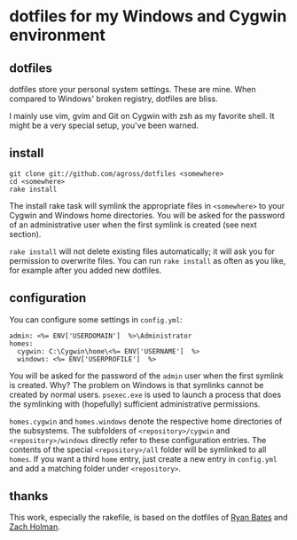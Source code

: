 # dotfiles for my Windows and Cygwin environment

## dotfiles

dotfiles store your personal system settings. These are mine. When compared to Windows' broken registry, dotfiles are bliss.

I mainly use vim, gvim and Git on Cygwin with zsh as my favorite shell. It might be a very special setup, you've been warned.

## install

    git clone git://github.com/agross/dotfiles <somewhere>
    cd <somewhere>
    rake install

The install rake task will symlink the appropriate files in `<somewhere>` to your Cygwin and Windows home directories. You will be asked for the password of an administrative user when the first symlink is created (see next section).

`rake install` will not delete existing files automatically; it will ask you for permission to overwrite files. You can run `rake install` as often as you like, for example after you added new dotfiles.

## configuration

You can configure some settings in `config.yml`:

    admin: <%= ENV['USERDOMAIN']  %>\Administrator
    homes:
      cygwin: C:\Cygwin\home\<%= ENV['USERNAME']  %>
      windows: <%= ENV['USERPROFILE']  %>
	  
You will be asked for the password of the `admin` user when the first symlink is created. Why? The problem on Windows is that symlinks cannot be created by normal users. `psexec.exe` is used to launch a process that does the symlinking with (hopefully) sufficient administrative permissions.

`homes.cygwin` and `homes.windows` denote the respective home directories of the subsystems. The subfolders of `<repository>/cygwin` and `<repository>/windows` directly refer to these configuration entries. The contents of the special `<repository>/all` folder will be symlinked to all `homes`. If you want a third `home` entry, just create a new entry in `config.yml` and add a matching folder under `<repository>`.

## thanks

This work, especially the rakefile, is based on the dotfiles of [Ryan Bates](http://github.com/ryanb/dotfiles) and [Zach Holman](http://github.com/holman/dotfiles).